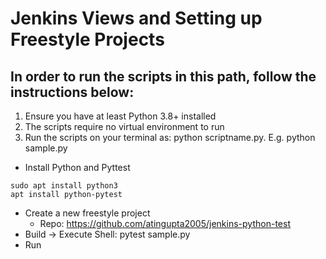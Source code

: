 # Jenkins Views and Setting up Freestyle Projects

## In order to run the scripts in this path, follow the instructions below:

1. Ensure you have at least Python 3.8+ installed
2. The scripts require no virtual environment to run
3. Run the scripts on your terminal as: python scriptname.py. E.g. python sample.py


- Install Python and Pyttest
```
sudo apt install python3
apt install python-pytest
```

- Create a new freestyle project
  - Repo: https://github.com/atingupta2005/jenkins-python-test
- Build -> Execute Shell: pytest sample.py
- Run
